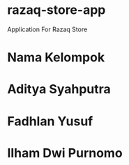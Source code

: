 # razaq-store-app
Application For Razaq Store
# Nama Kelompok
# Aditya Syahputra
# Fadhlan Yusuf
# Ilham Dwi Purnomo
